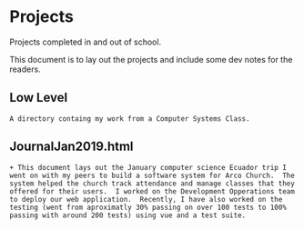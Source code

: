# Projects
Projects completed in and out of school.

This document is to lay out the projects and include some dev notes for the readers.	

## Low Level
	A directory containg my work from a Computer Systems Class.

## JournalJan2019.html
	+ This document lays out the January computer science Ecuador trip I went on with my peers to build a software system for Arco Church.  The system helped the church track attendance and manage classes that they offered for their users.  I worked on the Development Opperations team to deploy our web application.  Recently, I have also worked on the testing (went from aproximatly 30% passing on over 100 tests to 100% passing with around 200 tests) using vue and a test suite.